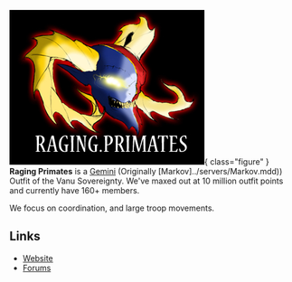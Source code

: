 ![](../../images/Rpbanner.jpg){ class="figure" } **Raging Primates** is a
[Gemini](../servers/Gemini.md) (Originally [Markov]../servers/Markov.mdd)) Outfit of the
Vanu Sovereignty. We've maxed out at 10 million outfit points and currently have
160+ members.

We focus on coordination, and large troop movements.

## Links

- [Website](http://ragingprimates.wetpaint.com/)
- [Forums](http://ragingprimates.proboards.com)
